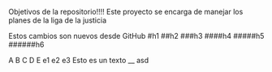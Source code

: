 Objetivos de la repositorio!!!!
Este proyecto se encarga de manejar los planes de la liga de la justicia

Estos cambios son nuevos desde GitHub
#h1 ##h2 ###h3 ####h4 #####h5 ######h6

A
B
C
D
E
e1
e2
e3
Esto es un texto __ asd

